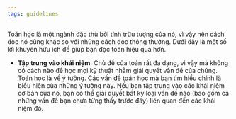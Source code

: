 ```yaml
---
tags: guidelines
---
```


Toán học là một ngành đặc thù bởi tính trừu tượng của nó, vì vậy nên cách đọc nó cũng khác  so với những cách đọc thông thường. Dưới đây là một số lời khuyên hữu ích để giúp bạn đọc toán hiệu quả hơn. 

- **Tập trung vào khái niệm**. Chủ đề của toán rất đa dạng, vì vậy mà không có cách nào để học mọi kỹ thuật nhằm giải quyết vấn đề của chúng. Toán học là về ý tưởng. Các vấn đề toán học mà bạn tìm hiểu chính là biểu hiện của những ý tưởng này. Nếu bạn tập trung vào các khái niệm cơ bản của nó, bạn có thể giải quyết bất kỳ loại vấn đề nào (bao gồm cả những vấn đề bạn chưa từng thấy trước đây) liên quan đến các khái niệm đó.

